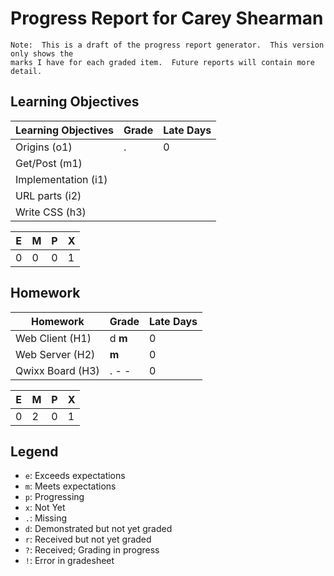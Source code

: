 # Progress Report for Carey Shearman
    Note:  This is a draft of the progress report generator.  This version only shows the
    marks I have for each graded item.  Future reports will contain more detail.
## Learning Objectives
|Learning Objectives|Grade|Late Days|
|------|-------|-------|
|Origins (o1)|.|0|
|Get/Post (m1)|||
|Implementation (i1)|||
|URL parts (i2)|||
|Write CSS (h3)|||

|E|M|P|X|
|------|-------|-------|-------|
|0|0|0|1|
## Homework
|Homework|Grade|Late Days|
|------|-------|-------|
|Web Client (H1)|d **m**|0|
|Web Server (H2)|**m**|0|
|Qwixx Board (H3)|. - -|0|

|E|M|P|X|
|------|-------|-------|-------|
|0|2|0|1|

## Legend 
* `e`: Exceeds expectations
* `m`: Meets expectations
* `p`: Progressing
* `x`: Not Yet
* `.`: Missing
* `d`: Demonstrated but not yet graded
* `r`: Received but not yet graded
* `?`: Received; Grading in progress
* `!`: Error in gradesheet
